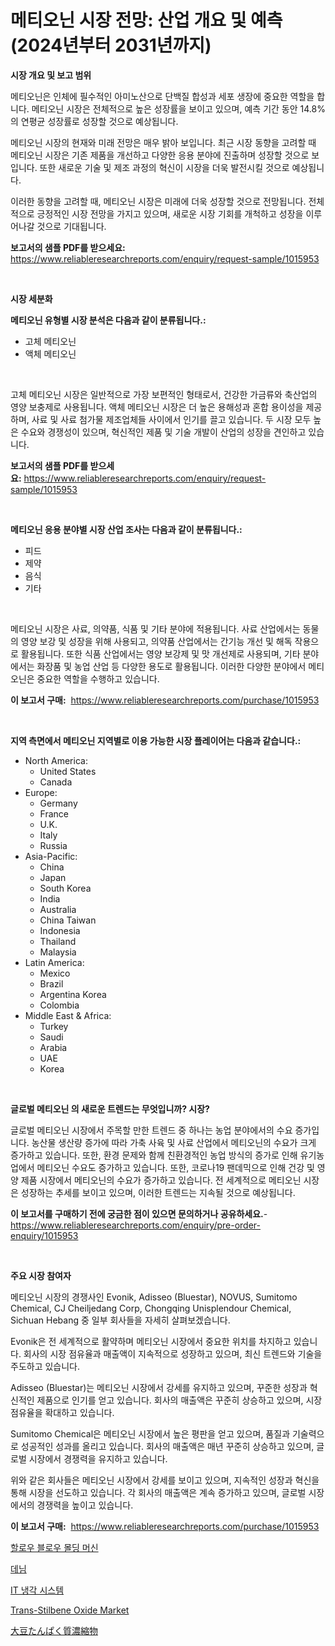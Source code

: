 <p><h1>메티오닌 시장 전망: 산업 개요 및 예측 (2024년부터 2031년까지)</h1></p><p><strong>시장 개요 및 보고 범위</strong></p>
<p><p>메티오닌은 인체에 필수적인 아미노산으로 단백질 합성과 세포 생장에 중요한 역할을 합니다. 메티오닌 시장은 전체적으로 높은 성장률을 보이고 있으며, 예측 기간 동안 14.8%의 연평균 성장률로 성장할 것으로 예상됩니다.</p><p>메티오닌 시장의 현재와 미래 전망은 매우 밝아 보입니다. 최근 시장 동향을 고려할 때 메티오닌 시장은 기존 제품을 개선하고 다양한 응용 분야에 진출하며 성장할 것으로 보입니다. 또한 새로운 기술 및 제조 과정의 혁신이 시장을 더욱 발전시킬 것으로 예상됩니다.</p><p>이러한 동향을 고려할 때, 메티오닌 시장은 미래에 더욱 성장할 것으로 전망됩니다. 전체적으로 긍정적인 시장 전망을 가지고 있으며, 새로운 시장 기회를 개척하고 성장을 이루어나갈 것으로 기대됩니다.</p></p>
<p><strong>보고서의 샘플 PDF를 받으세요:</strong> <a href="https://www.reliableresearchreports.com/enquiry/request-sample/1015953">https://www.reliableresearchreports.com/enquiry/request-sample/1015953</a></p>
<p>&nbsp;</p>
<p><strong>시장 세분화</strong></p>
<p><strong>메티오닌 유형별 시장 분석은 다음과 같이 분류됩니다.:</strong></p>
<p><ul><li>고체 메티오닌</li><li>액체 메티오닌</li></ul></p>
<p>&nbsp;</p>
<p><p>고체 메티오닌 시장은 일반적으로 가장 보편적인 형태로서, 건강한 가금류와 축산업의 영양 보충제로 사용됩니다. 액체 메티오닌 시장은 더 높은 용해성과 혼합 용이성을 제공하며, 사료 및 사료 첨가물 제조업체들 사이에서 인기를 끌고 있습니다. 두 시장 모두 높은 수요와 경쟁성이 있으며, 혁신적인 제품 및 기술 개발이 산업의 성장을 견인하고 있습니다.</p></p>
<p><strong>보고서의 샘플 PDF를 받으세요:</strong>&nbsp;<a href="https://www.reliableresearchreports.com/enquiry/request-sample/1015953">https://www.reliableresearchreports.com/enquiry/request-sample/1015953</a></p>
<p>&nbsp;</p>
<p><strong> 메티오닌 응용 분야별 시장 산업 조사는 다음과 같이 분류됩니다.:</strong></p>
<p><ul><li>피드</li><li>제약</li><li>음식</li><li>기타</li></ul></p>
<p>&nbsp;</p>
<p><p>메티오닌 시장은 사료, 의약품, 식품 및 기타 분야에 적용됩니다. 사료 산업에서는 동물의 영양 보강 및 성장을 위해 사용되고, 의약품 산업에서는 간기능 개선 및 해독 작용으로 활용됩니다. 또한 식품 산업에서는 영양 보강제 및 맛 개선제로 사용되며, 기타 분야에서는 화장품 및 농업 산업 등 다양한 용도로 활용됩니다. 이러한 다양한 분야에서 메티오닌은 중요한 역할을 수행하고 있습니다.</p></p>
<p><strong>이 보고서 구매:</strong>&nbsp; <a href="https://www.reliableresearchreports.com/purchase/1015953">https://www.reliableresearchreports.com/purchase/1015953</a></p>
<p>&nbsp;</p>
<p><strong>지역 측면에서 메티오닌 지역별로 이용 가능한 시장 플레이어는 다음과 같습니다.:</strong></p>
<p><ul>
    <li>
        North America:
        <ul>
            <li>United States</li>
            <li>Canada</li>
        </ul>
    </li>
    <li>
        Europe:
        <ul>
            <li>Germany</li>
            <li>France</li>
            <li>U.K.</li>
            <li>Italy</li>
            <li>Russia</li>
        </ul>
    </li>
    <li>
        Asia-Pacific:
        <ul>
            <li>China</li>
            <li>Japan</li>
            <li>South Korea</li>
            <li>India</li>
            <li>Australia</li>
            <li>China Taiwan</li>
            <li>Indonesia</li>
            <li>Thailand</li>
            <li>Malaysia</li>
        </ul>
    </li>
    <li>
        Latin America:
        <ul>
            <li>Mexico</li>
            <li>Brazil</li>
            <li>Argentina Korea</li>
            <li>Colombia</li>
        </ul>
    </li>
    <li>
        Middle East & Africa:
        <ul>
            <li>Turkey</li>
            <li>Saudi</li>
            <li>Arabia</li>
            <li>UAE</li>
            <li>Korea</li>
        </ul>
    </li>
    </ul></p>
<p>&nbsp;</p>
<p><strong>글로벌 메티오닌 의 새로운 트렌드는 무엇입니까? 시장?</strong></p>
<p><p>글로벌 메티오닌 시장에서 주목할 만한 트렌드 중 하나는 농업 분야에서의 수요 증가입니다. 농산물 생산량 증가에 따라 가축 사육 및 사료 산업에서 메티오닌의 수요가 크게 증가하고 있습니다. 또한, 환경 문제와 함께 친환경적인 농업 방식의 증가로 인해 유기농업에서 메티오닌 수요도 증가하고 있습니다. 또한, 코로나19 팬데믹으로 인해 건강 및 영양 제품 시장에서 메티오닌의 수요가 증가하고 있습니다. 전 세계적으로 메티오닌 시장은 성장하는 추세를 보이고 있으며, 이러한 트렌드는 지속될 것으로 예상됩니다.</p></p>
<p><strong>이 보고서를 구매하기 전에 궁금한 점이 있으면 문의하거나 공유하세요.</strong>- <a href="https://www.reliableresearchreports.com/enquiry/pre-order-enquiry/1015953">https://www.reliableresearchreports.com/enquiry/pre-order-enquiry/1015953</a></p>
<p>&nbsp;</p>
<p><strong>주요 시장 참여자</strong></p>
<p><p>메티오닌 시장의 경쟁사인 Evonik, Adisseo (Bluestar), NOVUS, Sumitomo Chemical, CJ Cheiljedang Corp, Chongqing Unisplendour Chemical, Sichuan Hebang 중 일부 회사들을 자세히 살펴보겠습니다.</p><p>Evonik은 전 세계적으로 활약하며 메티오닌 시장에서 중요한 위치를 차지하고 있습니다. 회사의 시장 점유율과 매출액이 지속적으로 성장하고 있으며, 최신 트렌드와 기술을 주도하고 있습니다.</p><p>Adisseo (Bluestar)는 메티오닌 시장에서 강세를 유지하고 있으며, 꾸준한 성장과 혁신적인 제품으로 인기를 얻고 있습니다. 회사의 매출액은 꾸준히 상승하고 있으며, 시장 점유율을 확대하고 있습니다.</p><p>Sumitomo Chemical은 메티오닌 시장에서 높은 평판을 얻고 있으며, 품질과 기술력으로 성공적인 성과를 올리고 있습니다. 회사의 매출액은 매년 꾸준히 상승하고 있으며, 글로벌 시장에서 경쟁력을 유지하고 있습니다.</p><p>위와 같은 회사들은 메티오닌 시장에서 강세를 보이고 있으며, 지속적인 성장과 혁신을 통해 시장을 선도하고 있습니다. 각 회사의 매출액은 계속 증가하고 있으며, 글로벌 시장에서의 경쟁력을 높이고 있습니다.</p></p>
<p><strong>이 보고서 구매:</strong>&nbsp;&nbsp;<a href="https://www.reliableresearchreports.com/purchase/1015953">https://www.reliableresearchreports.com/purchase/1015953</a></p>
<p><p><a href="https://github.com/vs2869dizt0/Market-Research-Report-List-1/blob/main/8212917188449.md">할로우 블로우 몰딩 머신</a></p><p><a href="https://github.com/sougarounis/Market-Research-Report-List-2/blob/main/9341936188448.md">데님</a></p><p><a href="https://medium.com/@laurendeveaucook9x6z9jm15gi/it-%EB%83%89%EA%B0%81-%EC%8B%9C%EC%8A%A4%ED%85%9C-%EC%8B%9C%EC%9E%A5-%EA%B7%9C%EB%AA%A8-cagr-%ED%8A%B8%EB%A0%8C%EB%93%9C-2024-2030-65d09eb445f1">IT 냉각 시스템</a></p><p><a href="https://issuu.com/reportprime-2/docs/trans-stilbene-oxide-market-size-2030.pptx">Trans-Stilbene Oxide Market</a></p><p><a href="https://medium.com/@entelabrahimi1961/%E5%A4%A7%E8%B1%86%E3%81%9F%E3%82%93%E3%81%B1%E3%81%8F%E8%B3%AA%E3%82%B3%E3%83%B3%E3%82%BB%E3%83%B3%E3%83%88%E3%83%AC%E3%83%BC%E3%83%88%E5%B8%82%E5%A0%B4%E5%88%86%E6%9E%90-%E3%81%9D%E3%81%AEcagr-%E5%B8%82%E5%A0%B4%E3%82%BB%E3%82%B0%E3%83%A1%E3%83%B3%E3%83%86%E3%83%BC%E3%82%B7%E3%83%A7%E3%83%B3-%E3%82%B0%E3%83%AD%E3%83%BC%E3%83%90%E3%83%AB%E7%94%A3%E6%A5%AD%E6%A6%82%E8%A6%B3-e161a5ab40f9">大豆たんぱく質濃縮物</a></p></p>
